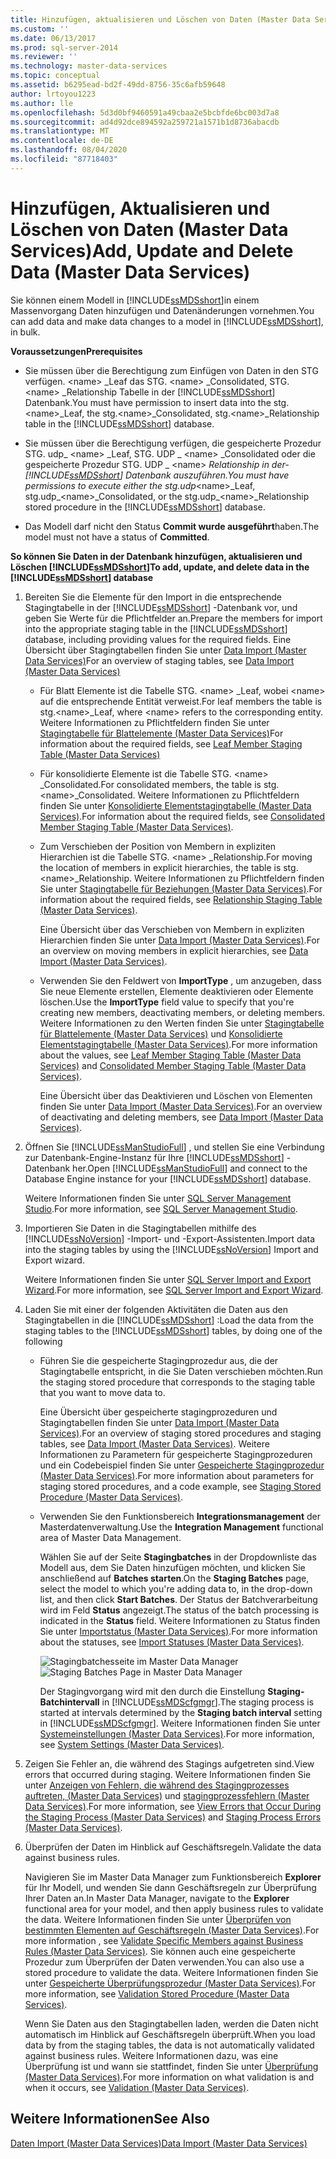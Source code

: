 ```yaml
---
title: Hinzufügen, aktualisieren und Löschen von Daten (Master Data Services) | Microsoft-Dokumentation
ms.custom: ''
ms.date: 06/13/2017
ms.prod: sql-server-2014
ms.reviewer: ''
ms.technology: master-data-services
ms.topic: conceptual
ms.assetid: b6295ead-bd2f-49dd-8756-35c6afb59648
author: lrtoyou1223
ms.author: lle
ms.openlocfilehash: 5d3d0bf9460591a49cbaa2e5bcbfde6bc003d7a8
ms.sourcegitcommit: ad4d92dce894592a259721a1571b1d8736abacdb
ms.translationtype: MT
ms.contentlocale: de-DE
ms.lasthandoff: 08/04/2020
ms.locfileid: "87718403"
---
```

# <a name="add-update-and-delete-data-master-data-services"></a><span data-ttu-id="11337-102">Hinzufügen, Aktualisieren und Löschen von Daten (Master Data Services)</span><span class="sxs-lookup"><span data-stu-id="11337-102">Add, Update and Delete Data (Master Data Services)</span></span>
  <span data-ttu-id="11337-103">Sie können einem Modell in [!INCLUDE[ssMDSshort](../includes/ssmdsshort-md.md)]in einem Massenvorgang Daten hinzufügen und Datenänderungen vornehmen.</span><span class="sxs-lookup"><span data-stu-id="11337-103">You can add data and make data changes to a model in [!INCLUDE[ssMDSshort](../includes/ssmdsshort-md.md)], in bulk.</span></span>  
  
 <span data-ttu-id="11337-104">**Voraussetzungen**</span><span class="sxs-lookup"><span data-stu-id="11337-104">**Prerequisites**</span></span>  
  
-   <span data-ttu-id="11337-105">Sie müssen über die Berechtigung zum Einfügen von Daten in den STG verfügen. \<name> _Leaf das STG. \<name> _Consolidated, STG. \<name> _Relationship Tabelle in der [!INCLUDE[ssMDSshort](../includes/ssmdsshort-md.md)] Datenbank.</span><span class="sxs-lookup"><span data-stu-id="11337-105">You must have permission to insert data into the stg.\<name>_Leaf, the stg.\<name>_Consolidated, stg.\<name>_Relationship table in the [!INCLUDE[ssMDSshort](../includes/ssmdsshort-md.md)] database.</span></span>  
  
-   <span data-ttu-id="11337-106">Sie müssen über die Berechtigung verfügen, die gespeicherte Prozedur STG. udp_ \<name> _Leaf, STG. UDP \_ \<name> _Consolidated oder die gespeicherte Prozedur STG. UDP \_ \<name> _Relationship in der- [!INCLUDE[ssMDSshort](../includes/ssmdsshort-md.md)] Datenbank auszuführen.</span><span class="sxs-lookup"><span data-stu-id="11337-106">You must have permissions to execute either the stg.udp_\<name>_Leaf, stg.udp\_\<name>_Consolidated, or the stg.udp\_\<name>_Relationship stored procedure in the [!INCLUDE[ssMDSshort](../includes/ssmdsshort-md.md)] database.</span></span>  
  
-   <span data-ttu-id="11337-107">Das Modell darf nicht den Status **Commit wurde ausgeführt**haben.</span><span class="sxs-lookup"><span data-stu-id="11337-107">The model must not have a status of **Committed**.</span></span>  
  
 <span data-ttu-id="11337-108">**So können Sie Daten in der Datenbank hinzufügen, aktualisieren und Löschen [!INCLUDE[ssMDSshort](../includes/ssmdsshort-md.md)]**</span><span class="sxs-lookup"><span data-stu-id="11337-108">**To add, update, and delete data in the [!INCLUDE[ssMDSshort](../includes/ssmdsshort-md.md)] database**</span></span>  
  
1.  <span data-ttu-id="11337-109">Bereiten Sie die Elemente für den Import in die entsprechende Stagingtabelle in der [!INCLUDE[ssMDSshort](../includes/ssmdsshort-md.md)] -Datenbank vor, und geben Sie Werte für die Pflichtfelder an.</span><span class="sxs-lookup"><span data-stu-id="11337-109">Prepare the members for import into the appropriate staging table in the [!INCLUDE[ssMDSshort](../includes/ssmdsshort-md.md)] database, including providing values for the required fields.</span></span> <span data-ttu-id="11337-110">Eine Übersicht über Stagingtabellen finden Sie unter [Data Import &#40;Master Data Services&#41;](overview-importing-data-from-tables-master-data-services.md)</span><span class="sxs-lookup"><span data-stu-id="11337-110">For an overview of staging tables, see [Data Import &#40;Master Data Services&#41;](overview-importing-data-from-tables-master-data-services.md)</span></span>  
  
    -   <span data-ttu-id="11337-111">Für Blatt Elemente ist die Tabelle STG. \<name> _Leaf, wobei \<name> auf die entsprechende Entität verweist.</span><span class="sxs-lookup"><span data-stu-id="11337-111">For leaf members the table is stg.\<name>_Leaf, where \<name> refers to the corresponding entity.</span></span> <span data-ttu-id="11337-112">Weitere Informationen zu Pflichtfeldern finden Sie unter [Stagingtabelle für Blattelemente &#40;Master Data Services&#41;](../../2014/master-data-services/leaf-member-staging-table-master-data-services.md)</span><span class="sxs-lookup"><span data-stu-id="11337-112">For information about the required fields, see [Leaf Member Staging Table &#40;Master Data Services&#41;](../../2014/master-data-services/leaf-member-staging-table-master-data-services.md)</span></span>  
  
    -   <span data-ttu-id="11337-113">Für konsolidierte Elemente ist die Tabelle STG. \<name> _Consolidated.</span><span class="sxs-lookup"><span data-stu-id="11337-113">For consolidated members, the table is stg.\<name>_Consolidated.</span></span> <span data-ttu-id="11337-114">Weitere Informationen zu Pflichtfeldern finden Sie unter [Konsolidierte Elementstagingtabelle &#40;Master Data Services&#41;](../../2014/master-data-services/consolidated-member-staging-table-master-data-services.md).</span><span class="sxs-lookup"><span data-stu-id="11337-114">For information about the required fields, see [Consolidated Member Staging Table &#40;Master Data Services&#41;](../../2014/master-data-services/consolidated-member-staging-table-master-data-services.md).</span></span>  
  
    -   <span data-ttu-id="11337-115">Zum Verschieben der Position von Membern in expliziten Hierarchien ist die Tabelle STG. \<name> _Relationship.</span><span class="sxs-lookup"><span data-stu-id="11337-115">For moving the location of members in explicit hierarchies, the table is stg.\<name>_Relationship.</span></span> <span data-ttu-id="11337-116">Weitere Informationen zu Pflichtfeldern finden Sie unter [Stagingtabelle für Beziehungen &#40;Master Data Services&#41;](../../2014/master-data-services/relationship-staging-table-master-data-services.md).</span><span class="sxs-lookup"><span data-stu-id="11337-116">For information about the required fields, see [Relationship Staging Table &#40;Master Data Services&#41;](../../2014/master-data-services/relationship-staging-table-master-data-services.md).</span></span>  
  
         <span data-ttu-id="11337-117">Eine Übersicht über das Verschieben von Membern in expliziten Hierarchien finden Sie unter [Data Import &#40;Master Data Services&#41;](overview-importing-data-from-tables-master-data-services.md).</span><span class="sxs-lookup"><span data-stu-id="11337-117">For an overview on moving members in explicit hierarchies, see [Data Import &#40;Master Data Services&#41;](overview-importing-data-from-tables-master-data-services.md).</span></span>  
  
    -   <span data-ttu-id="11337-118">Verwenden Sie den Feldwert von **ImportType** , um anzugeben, dass Sie neue Elemente erstellen, Elemente deaktivieren oder Elemente löschen.</span><span class="sxs-lookup"><span data-stu-id="11337-118">Use the **ImportType** field value to specify that you're creating new members, deactivating members, or deleting members.</span></span> <span data-ttu-id="11337-119">Weitere Informationen zu den Werten finden Sie unter [Stagingtabelle für Blattelemente &#40;Master Data Services&#41;](../../2014/master-data-services/leaf-member-staging-table-master-data-services.md) und [Konsolidierte Elementstagingtabelle &#40;Master Data Services&#41;](../../2014/master-data-services/consolidated-member-staging-table-master-data-services.md).</span><span class="sxs-lookup"><span data-stu-id="11337-119">For more information about the values, see [Leaf Member Staging Table &#40;Master Data Services&#41;](../../2014/master-data-services/leaf-member-staging-table-master-data-services.md) and [Consolidated Member Staging Table &#40;Master Data Services&#41;](../../2014/master-data-services/consolidated-member-staging-table-master-data-services.md).</span></span>  
  
         <span data-ttu-id="11337-120">Eine Übersicht über das Deaktivieren und Löschen von Elementen finden Sie unter [Data Import &#40;Master Data Services&#41;](overview-importing-data-from-tables-master-data-services.md).</span><span class="sxs-lookup"><span data-stu-id="11337-120">For an overview of deactivating and deleting members, see [Data Import &#40;Master Data Services&#41;](overview-importing-data-from-tables-master-data-services.md).</span></span>  
  
2.  <span data-ttu-id="11337-121">Öffnen Sie [!INCLUDE[ssManStudioFull](../includes/ssmanstudiofull-md.md)] , und stellen Sie eine Verbindung zur Datenbank-Engine-Instanz für Ihre [!INCLUDE[ssMDSshort](../includes/ssmdsshort-md.md)] -Datenbank her.</span><span class="sxs-lookup"><span data-stu-id="11337-121">Open [!INCLUDE[ssManStudioFull](../includes/ssmanstudiofull-md.md)] and connect to the Database Engine instance for your [!INCLUDE[ssMDSshort](../includes/ssmdsshort-md.md)] database.</span></span>  
  
     <span data-ttu-id="11337-122">Weitere Informationen finden Sie unter [SQL Server Management Studio](../ssms/sql-server-management-studio-ssms.md).</span><span class="sxs-lookup"><span data-stu-id="11337-122">For more information, see [SQL Server Management Studio](../ssms/sql-server-management-studio-ssms.md).</span></span>  
  
3.  <span data-ttu-id="11337-123">Importieren Sie Daten in die Stagingtabellen mithilfe des [!INCLUDE[ssNoVersion](../includes/ssnoversion-md.md)] -Import- und -Export-Assistenten.</span><span class="sxs-lookup"><span data-stu-id="11337-123">Import data into the staging tables by using the [!INCLUDE[ssNoVersion](../includes/ssnoversion-md.md)] Import and Export wizard.</span></span>  
  
     <span data-ttu-id="11337-124">Weitere Informationen finden Sie unter [SQL Server Import and Export Wizard](../integration-services/import-export-data/import-and-export-data-with-the-sql-server-import-and-export-wizard.md).</span><span class="sxs-lookup"><span data-stu-id="11337-124">For more information, see [SQL Server Import and Export Wizard](../integration-services/import-export-data/import-and-export-data-with-the-sql-server-import-and-export-wizard.md).</span></span>  
  
4.  <span data-ttu-id="11337-125">Laden Sie mit einer der folgenden Aktivitäten die Daten aus den Stagingtabellen in die [!INCLUDE[ssMDSshort](../includes/ssmdsshort-md.md)] :</span><span class="sxs-lookup"><span data-stu-id="11337-125">Load the data from the staging tables to the [!INCLUDE[ssMDSshort](../includes/ssmdsshort-md.md)] tables, by doing one of the following</span></span>  
  
    -   <span data-ttu-id="11337-126">Führen Sie die gespeicherte Stagingprozedur aus, die der Stagingtabelle entspricht, in die Sie Daten verschieben möchten.</span><span class="sxs-lookup"><span data-stu-id="11337-126">Run the staging stored procedure that corresponds to the staging table that you want to move data to.</span></span>  
  
         <span data-ttu-id="11337-127">Eine Übersicht über gespeicherte stagingprozeduren und Stagingtabellen finden Sie unter [Data Import &#40;Master Data Services&#41;](overview-importing-data-from-tables-master-data-services.md).</span><span class="sxs-lookup"><span data-stu-id="11337-127">For an overview of staging stored procedures and staging tables, see [Data Import &#40;Master Data Services&#41;](overview-importing-data-from-tables-master-data-services.md).</span></span> <span data-ttu-id="11337-128">Weitere Informationen zu Parametern für gespeicherte Stagingprozeduren und ein Codebeispiel finden Sie unter [Gespeicherte Stagingprozedur &#40;Master Data Services&#41;](../../2014/master-data-services/staging-stored-procedure-master-data-services.md).</span><span class="sxs-lookup"><span data-stu-id="11337-128">For more information about parameters for staging stored procedures, and a code example, see [Staging Stored Procedure &#40;Master Data Services&#41;](../../2014/master-data-services/staging-stored-procedure-master-data-services.md).</span></span>  
  
    -   <span data-ttu-id="11337-129">Verwenden Sie den Funktionsbereich **Integrationsmanagement** der Masterdatenverwaltung.</span><span class="sxs-lookup"><span data-stu-id="11337-129">Use the **Integration Management** functional area of Master Data Management.</span></span>  
  
         <span data-ttu-id="11337-130">Wählen Sie auf der Seite **Stagingbatches** in der Dropdownliste das Modell aus, dem Sie Daten hinzufügen möchten, und klicken Sie anschließend auf **Batches starten**.</span><span class="sxs-lookup"><span data-stu-id="11337-130">On the **Staging Batches** page, select the model to which you're adding data to, in the drop-down list, and then click **Start Batches**.</span></span> <span data-ttu-id="11337-131">Der Status der Batchverarbeitung wird im Feld **Status** angezeigt.</span><span class="sxs-lookup"><span data-stu-id="11337-131">The status of the batch processing is indicated in the **Status** field.</span></span> <span data-ttu-id="11337-132">Weitere Informationen zu Status finden Sie unter [Importstatus &#40;Master Data Services&#41;](../../2014/master-data-services/import-statuses-master-data-services.md).</span><span class="sxs-lookup"><span data-stu-id="11337-132">For more information about the statuses, see [Import Statuses &#40;Master Data Services&#41;](../../2014/master-data-services/import-statuses-master-data-services.md).</span></span>  
  
         <span data-ttu-id="11337-133">![Stagingbatchesseite im Master Data Manager](../../2014/master-data-services/media/mds-staging-batches.png "Stagingbatchesseite im Master Data Manager")</span><span class="sxs-lookup"><span data-stu-id="11337-133">![Staging Batches Page in Master Data Manager](../../2014/master-data-services/media/mds-staging-batches.png "Staging Batches Page in Master Data Manager")</span></span>  
  
         <span data-ttu-id="11337-134">Der Stagingvorgang wird mit den durch die Einstellung **Staging-Batchintervall** in [!INCLUDE[ssMDScfgmgr](../includes/ssmdscfgmgr-md.md)].</span><span class="sxs-lookup"><span data-stu-id="11337-134">The staging process  is started at intervals determined by the **Staging batch interval** setting in [!INCLUDE[ssMDScfgmgr](../includes/ssmdscfgmgr-md.md)].</span></span> <span data-ttu-id="11337-135">Weitere Informationen finden Sie unter [Systemeinstellungen &#40;Master Data Services&#41;](../../2014/master-data-services/system-settings-master-data-services.md).</span><span class="sxs-lookup"><span data-stu-id="11337-135">For more information, see [System Settings &#40;Master Data Services&#41;](../../2014/master-data-services/system-settings-master-data-services.md).</span></span>  
  
5.  <span data-ttu-id="11337-136">Zeigen Sie Fehler an, die während des Stagings aufgetreten sind.</span><span class="sxs-lookup"><span data-stu-id="11337-136">View errors that occurred during staging.</span></span> <span data-ttu-id="11337-137">Weitere Informationen finden Sie unter [Anzeigen von Fehlern, die während des Stagingprozesses auftreten, &#40;Master Data Services&#41;](view-errors-that-occur-during-staging-master-data-services.md) und [stagingprozessfehlern &#40;Master Data Services&#41;](../../2014/master-data-services/staging-process-errors-master-data-services.md).</span><span class="sxs-lookup"><span data-stu-id="11337-137">For more information, see [View Errors that Occur During the Staging Process &#40;Master Data Services&#41;](view-errors-that-occur-during-staging-master-data-services.md) and [Staging Process Errors &#40;Master Data Services&#41;](../../2014/master-data-services/staging-process-errors-master-data-services.md).</span></span>  
  
6.  <span data-ttu-id="11337-138">Überprüfen der Daten im Hinblick auf Geschäftsregeln.</span><span class="sxs-lookup"><span data-stu-id="11337-138">Validate the data against business rules.</span></span>  
  
     <span data-ttu-id="11337-139">Navigieren Sie im Master Data Manager zum Funktionsbereich **Explorer** für Ihr Modell, und wenden Sie dann Geschäftsregeln zur Überprüfung Ihrer Daten an.</span><span class="sxs-lookup"><span data-stu-id="11337-139">In Master Data Manager, navigate to the **Explorer** functional area for your model, and then apply business rules to validate the data.</span></span> <span data-ttu-id="11337-140">Weitere Informationen finden Sie unter [Überprüfen von bestimmten Elementen auf Geschäftsregeln &#40;Master Data Services&#41;](../../2014/master-data-services/validate-specific-members-against-business-rules-master-data-services.md).</span><span class="sxs-lookup"><span data-stu-id="11337-140">For more information , see [Validate Specific Members against Business Rules &#40;Master Data Services&#41;](../../2014/master-data-services/validate-specific-members-against-business-rules-master-data-services.md).</span></span> <span data-ttu-id="11337-141">Sie können auch eine gespeicherte Prozedur zum Überprüfen der Daten verwenden.</span><span class="sxs-lookup"><span data-stu-id="11337-141">You can also use a stored procedure to validate the data.</span></span> <span data-ttu-id="11337-142">Weitere Informationen finden Sie unter [Gespeicherte Überprüfungsprozedur &#40;Master Data Services&#41;](../../2014/master-data-services/validation-stored-procedure-master-data-services.md).</span><span class="sxs-lookup"><span data-stu-id="11337-142">For more information, see [Validation Stored Procedure &#40;Master Data Services&#41;](../../2014/master-data-services/validation-stored-procedure-master-data-services.md).</span></span>  
  
     <span data-ttu-id="11337-143">Wenn Sie Daten aus den Stagingtabellen laden, werden die Daten nicht automatisch im Hinblick auf Geschäftsregeln überprüft.</span><span class="sxs-lookup"><span data-stu-id="11337-143">When you load data by from the staging tables, the data is not automatically validated against business rules.</span></span> <span data-ttu-id="11337-144">Weitere Informationen dazu, was eine Überprüfung ist und wann sie stattfindet, finden Sie unter [Überprüfung &#40;Master Data Services&#41;](../../2014/master-data-services/validation-master-data-services.md).</span><span class="sxs-lookup"><span data-stu-id="11337-144">For more information on what validation is and when it occurs, see [Validation &#40;Master Data Services&#41;](../../2014/master-data-services/validation-master-data-services.md).</span></span>  
  
## <a name="see-also"></a><span data-ttu-id="11337-145">Weitere Informationen</span><span class="sxs-lookup"><span data-stu-id="11337-145">See Also</span></span>  
 [<span data-ttu-id="11337-146">Daten Import &#40;Master Data Services&#41;</span><span class="sxs-lookup"><span data-stu-id="11337-146">Data Import &#40;Master Data Services&#41;</span></span>](overview-importing-data-from-tables-master-data-services.md)  
  
  

